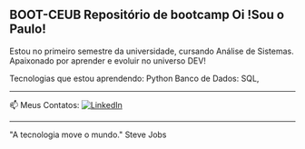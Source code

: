 BOOT-CEUB
Repositório de bootcamp
Oi !Sou o Paulo!
---

Estou no primeiro semestre da universidade, cursando Análise de Sistemas.
 Apaixonado por aprender e evoluir no universo DEV!

 Tecnologias que estou aprendendo:
Python 
Banco de Dados: SQL, 

---

📫 Meus Contatos:
[![LinkedIn](https://img.shields.io/badge/LinkedIn-0077B5?style=for-the-badge&logo=linkedin&logoColor=white)](https://www.linkedin.com/in/https://www.linkedin.com/in/ph-henrique-89433b365/)

---

"A tecnologia move o mundo."  Steve Jobs
